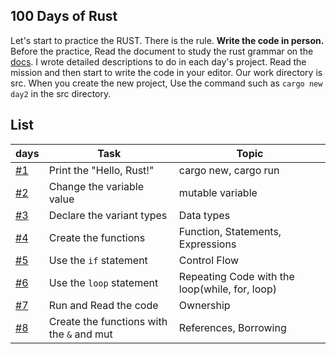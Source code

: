 ## 100 Days of Rust

Let's start to practice the RUST. There is the rule. **Write the code in person.** Before the practice, Read the document to study the rust grammar on the [docs](https://doc.rust-lang.org/book/).
I wrote detailed descriptions to do in each day's project. Read the mission and then start to write the code in your editor.
Our work directory is src. When you create the new project, Use the command such as `cargo new day2` in the src directory.

## List

| days            | Task                                      | Topic                                          |
| --------------- | ----------------------------------------- | ---------------------------------------------- |
| [#1](src/day1/) | Print the "Hello, Rust!"                  | cargo new, cargo run                           |
| [#2](src/day2/) | Change the variable value                 | mutable variable                               |
| [#3](src/day3/) | Declare the variant types                 | Data types                                     |
| [#4](src/day4/) | Create the functions                      | Function, Statements, Expressions              |
| [#5](src/day5/) | Use the `if` statement                    | Control Flow                                   |
| [#6](src/day6/) | Use the `loop` statement                  | Repeating Code with the loop(while, for, loop) |
| [#7](src/day7/) | Run and Read the code                     | Ownership                                      |
| [#8](src/day8/) | Create the functions with the `&` and mut | References, Borrowing                          |
